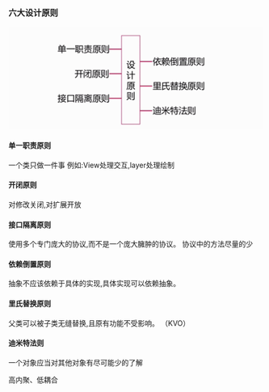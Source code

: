 ### 六大设计原则
 
 ![Snip20190310_100](./img/Snip20190310_100.png)

#### 单一职责原则
一个类只做一件事
例如:View处理交互,layer处理绘制

#### 开闭原则
对修改关闭,对扩展开放

#### 接口隔离原则
使用多个专门庞大的协议,而不是一个庞大臃肿的协议。
协议中的方法尽量的少

#### 依赖倒置原则
抽象不应该依赖于具体的实现,具体实现可以依赖抽象。

#### 里氏替换原则
父类可以被子类无缝替换,且原有功能不受影响。  （KVO）

#### 迪米特法则
一个对象应当对其他对象有尽可能少的了解

高内聚、低耦合


